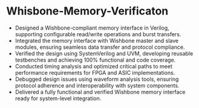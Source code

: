 # Whisbone-Memory-Verificaton
- Designed a Wishbone-compliant memory interface in Verilog, supporting configurable read/write operations and burst transfers.
- Integrated the memory interface with Wishbone master and slave modules, ensuring seamless data transfer and protocol compliance.
- Verified the design using SystemVerilog and UVM, developing reusable testbenches and achieving 100% functional and code coverage.
- Conducted timing analysis and optimized critical paths to meet performance requirements for FPGA and ASIC implementations.
- Debugged design issues using waveform analysis tools, ensuring protocol adherence and interoperability with system components.
- Delivered a fully functional and verified Wishbone memory interface ready for system-level integration.
